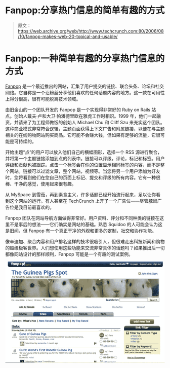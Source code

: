 # Fanpop:分享热门信息的简单有趣的方式 

> 原文：<https://web.archive.org/web/http://www.techcrunch.com:80/2006/08/10/fanpop-makes-web-20-topical-and-usable/>

# Fanpop:一种简单有趣的分享热门信息的方式

 [](https://web.archive.org/web/20230203022922/http://fanpop.com/) [Fanpop](https://web.archive.org/web/20230203022922/http://fanpop.com/) 是一个最近推出的网站，汇集了用户提交的链接、联合头条、论坛和社交网络。它自称是一个让粉丝分享他们喜欢的任何话题内容的地方。这一款在可用性上得分很高，很有可能脱离技术领域。

由旧金山的一个团队开发的 Fanpop 是一个实现得非常好的 Ruby on Rails 站点。创始人戴夫·卢和大卫·帕潘德里欧在雅虎工作时相识。1999 年，他们一起融资，并请来了为工程师做饭的创始人 Michael Chu 和 Cliff Szu 来充实这个团队。这种商业模式非常符合逻辑，主题页面获得上下文广告和附属链接，以便在与主题相关的在线购物网站购买商品。它可能不会赚大钱，但如果有足够的流量，它很可能是可持续的。

开始主题“点”的用户可以放入他们自己的横幅图形，选择一个 RSS 源进行聚合，并将第一个主题链接添加到点的列表中。链接可以评级，评论，标记和标签。用户评级和贡献也被跟踪。点击一个标签会在你的位置显示相同标签的内容，而不是整个网站。链接可以过滤文章，整个网站，视频等。当您将另一个用户添加为好友时，您将看到他们在您自己的页面上标记、提交和评级的所有内容。它有一种很棒、干净的感觉，使用起来很有趣。

从 MySpace 到雪茄，再到素食主义，许多话题已经开始流行起来，足以让你看到这个网站的运行。有人甚至在 TechCrunch 上开了一个广告位——尽管豚鼠广告位是我目前最喜欢的。

Fanpop 团队在网站导航方面做得非常好。用户资料、评分和不同种类的链接在这里不是事后的想法——它们确实是网站的基础。熟悉 Squidoo 的人可能会认为这是旧闻，但 Fanpop 有一个真正干净的外观和更多的定制，社交和协作功能。

像辛迪加、聚合内容和用户排名这样的技术很吸引人，但很难走出科技新闻和购物的超级极客世界。人们想使用这些功能来交流非常具体的话题吗？如果推出后一切都像网站设计的那样顺利，Fanpop 可能是一个有趣的测试案例。

![](img/ae264822a18ec43707d9dcd36936e6f2.png)